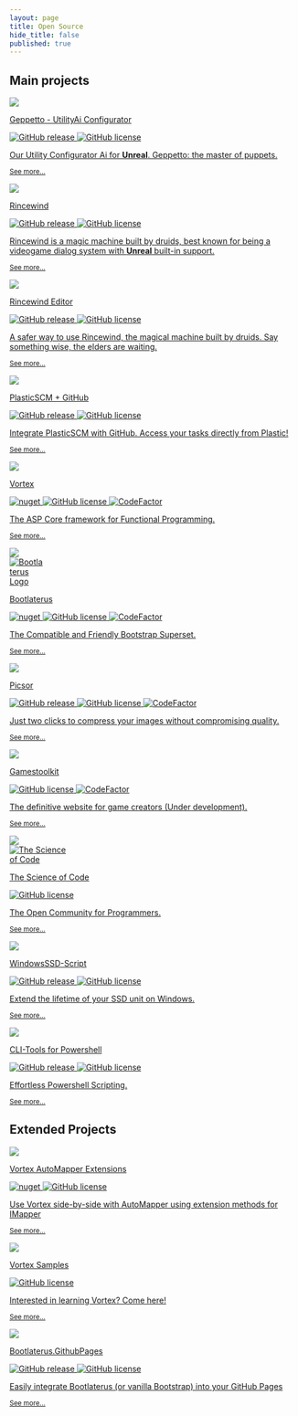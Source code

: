 ```yaml
---
layout: page
title: Open Source
hide_title: false
published: true
---
```


<h2 class="text-center">Main projects</h2>

<div class="row justify-content-sm-center">

  <div class="col-sm-4 py-3">
    <div class="card h-100 interactable hover-animate-cf">
      <a class="text-reset text-decoration-none d-flex flex-column h-100" href="https://github.com/equilaterus-gamestudios/utility-ai-configurator">
        <div class="embed-responsive embed-responsive-16by9">
          <div class="cf cf-red-orange">
            <img src="https://equilaterus.com/assets/img/projects/geppetto-ai.png" class="card-img embed-responsive-item" style="object-fit: cover;" />
          </div>
        </div>
        <div class="card-body d-flex flex-column">
          <p class="card-title h5 mb-1">Geppetto - UtilityAi Configurator</p>
          <p>
            <img src="https://img.shields.io/github/v/release/equilaterus-gamestudios/utility-ai-configurator?include_prereleases" alt="GitHub release">
            <img src="https://img.shields.io/github/license/equilaterus-gamestudios/utility-ai-configurator.svg" alt="GitHub license">
          </p>
          <p class="card-text">Our Utility Configurator Ai for <b>Unreal</b>. Geppetto: the master of puppets.</p>  
          <p class="card-text mt-auto"><small class="text-muted">See more...</small></p>
        </div>
      </a>
    </div>
  </div>

  <div class="col-sm-4 py-3">
    <div class="card h-100 interactable hover-animate-cf">
      <a class="text-reset text-decoration-none d-flex flex-column h-100" href="https://github.com/equilaterus-gamestudios/rincewind">
        <div class="embed-responsive embed-responsive-16by9">
          <div class="cf cf-green-yellow">
            <img src="https://equilaterus.com/assets/img/projects/rincewind.png" class="card-img embed-responsive-item" style="object-fit: cover;" />
          </div>
        </div>
        <div class="card-body d-flex flex-column">
          <p class="card-title h5 mb-1">Rincewind</p>
          <p>
            <img src="https://img.shields.io/github/v/release/equilaterus-gamestudios/rincewind?include_prereleases" alt="GitHub release">
            <img src="https://img.shields.io/github/license/equilaterus-gamestudios/rincewind.svg" alt="GitHub license">
          </p>
          <p class="card-text">Rincewind is a magic machine built by druids, best known for being a videogame dialog system with <b>Unreal</b> built-in support.</p>  
          <p class="card-text mt-auto"><small class="text-muted">See more...</small></p>
        </div>
      </a>
    </div>
  </div>

  <div class="col-sm-4 py-3">
    <div class="card h-100 interactable hover-animate-cf">
      <a class="text-reset text-decoration-none d-flex flex-column h-100" href="https://github.com/equilaterus-gamestudios/rincewind-editor">
        <div class="embed-responsive embed-responsive-16by9">
          <div class="cf cf-red-orange">
            <img src="https://equilaterus.com/assets/img/projects/rincewind-editor.png" class="card-img embed-responsive-item" style="object-fit: cover;" />
          </div>
        </div>
        <div class="card-body d-flex flex-column">
          <p class="card-title h5 mb-1">Rincewind Editor</p>
          <p>
            <img src="https://img.shields.io/github/v/release/equilaterus-gamestudios/rincewind-editor?include_prereleases" alt="GitHub release">
            <img src="https://img.shields.io/github/license/equilaterus-gamestudios/rincewind-editor.svg" alt="GitHub license">
          </p>
          <p class="card-text">A safer way to use Rincewind, the magical machine built by druids. Say something wise, the elders are waiting.</p>  
          <p class="card-text mt-auto"><small class="text-muted">See more...</small></p>
        </div>
      </a>
    </div>
  </div>

  <div class="col-sm-4 py-3">
    <div class="card h-100 interactable hover-animate-cf">
      <a class="text-reset text-decoration-none d-flex flex-column h-100" href="https://github.com/equilaterus-gamestudios/PlasticSCM-GitHub-extension">
        <div class="embed-responsive embed-responsive-16by9">
          <div class="cf cf-indigo-teal">
            <img src="https://images.unsplash.com/photo-1597733336794-12d05021d510?ixlib=rb-1.2.1&ixid=MXwxMjA3fDB8MHxwaG90by1wYWdlfHx8fGVufDB8fHw&auto=format&fit=crop&w=700&q=80" class="card-img embed-responsive-item" style="object-fit: cover;" />
          </div>
        </div>
        <div class="card-body d-flex flex-column">
          <p class="card-title h5 mb-1">PlasticSCM + GitHub</p>
          <p>
            <img src="https://img.shields.io/github/v/release/equilaterus-gamestudios/PlasticSCM-GitHub-extension?include_prereleases" alt="GitHub release">
            <img src="https://img.shields.io/github/license/equilaterus-gamestudios/PlasticSCM-GitHub-extension.svg" alt="GitHub license">
          </p>
          <p class="card-text">Integrate PlasticSCM with GitHub. Access your tasks directly from Plastic!</p>  
          <p class="card-text mt-auto"><small class="text-muted">See more...</small></p>
        </div>
      </a>
    </div>
  </div>

  <div class="col-sm-4 py-3">
    <div class="card h-100 interactable hover-animate-cf">
      <a class="text-reset text-decoration-none d-flex flex-column h-100" href="https://github.com/equilaterus/Vortex">
        <div class="embed-responsive embed-responsive-16by9">
          <div class="cf cf-indigo-teal">
            <img src="https://images.unsplash.com/photo-1506703719100-a0f3a48c0f86?ixlib=rb-1.2.1&ixid=eyJhcHBfaWQiOjEyMDd9&auto=format&fit=crop&w=700&q=80" class="card-img embed-responsive-item" style="object-fit: cover;" />
          </div>
        </div>
        <div class="card-body d-flex flex-column">
          <p class="card-title h5 mb-1">Vortex</p>
          <p>
            <img src="https://img.shields.io/nuget/v/Equilaterus.Vortex.svg" alt="nuget"/>
            <img src="https://img.shields.io/github/license/equilaterus/Vortex.svg" alt="GitHub license"/>
            <img src="https://www.codefactor.io/repository/github/equilaterus/Vortex/badge" alt="CodeFactor" />
          </p>
          <p class="card-text">The ASP Core framework for Functional Programming.</p>  
          <p class="card-text mt-auto"><small class="text-muted">See more...</small></p>
        </div>
      </a>
    </div>
  </div>
  
  <div class="col-sm-4 py-3">
    <div class="card h-100 interactable hover-animate-cf">
      <a class="text-reset text-decoration-none d-flex flex-column h-100" href="https://github.com/equilaterus/bootlaterus">
        <div class="embed-responsive embed-responsive-16by9 position-relative">          
          <div class="cf cf-indigo-teal">
            <img src="https://images.unsplash.com/photo-1502602898657-3e91760cbb34?ixlib=rb-1.2.1&ixid=eyJhcHBfaWQiOjEyMDd9&auto=format&fit=crop&w=700&q=80" class="card-img embed-responsive-item" style="object-fit: cover;" />
          </div>
          <img class="position-absolute hv-center" style="max-width: 60px" src="https://equilaterus.github.io/bootlaterus/content/perito-shadow.svg" alt="Bootlaterus Logo" />
        </div>
        <div class="card-body d-flex flex-column">
          <p class="card-title h5 mb-1">Bootlaterus</p>
          <p>
            <img src="https://badge.fury.io/js/bootlaterus.svg" alt="nuget"/>
            <img src="https://img.shields.io/github/license/equilaterus/bootlaterus.svg" alt="GitHub license"/>
            <img src="https://www.codefactor.io/repository/github/equilaterus/bootlaterus/badge" alt="CodeFactor" />
          </p>
          <p class="card-text">The Compatible and Friendly Bootstrap Superset.</p>  
          <p class="card-text mt-auto"><small class="text-muted">See more...</small></p>
        </div>
      </a>
    </div>
  </div>

  <div class="col-sm-4 py-3">
    <div class="card h-100 interactable hover-animate-cf">
      <a class="text-reset text-decoration-none d-flex flex-column h-100" href="https://github.com/equilaterus/Picsor">
        <div class="embed-responsive embed-responsive-16by9">
          <div class="cf cf-indigo-teal">
            <img src="https://images.unsplash.com/photo-1530251985675-fa6a8ceb0d63?ixlib=rb-1.2.1&ixid=eyJhcHBfaWQiOjEyMDd9&auto=format&fit=crop&w=700&q=80" class="card-img embed-responsive-item" style="object-fit: cover;" />
          </div>
        </div>
        <div class="card-body d-flex flex-column">
          <p class="card-title h5 mb-1">Picsor</p>
          <p>
            <img src="https://img.shields.io/github/tag/equilaterus/picsor.svg" alt="GitHub release">
            <img src="https://img.shields.io/github/license/equilaterus/picsor.svg" alt="GitHub license">
            <img src="https://www.codefactor.io/repository/github/equilaterus/picsor/badge" alt="CodeFactor" />
          </p>
          <p class="card-text">Just two clicks to compress your images without compromising quality.</p>  
          <p class="card-text mt-auto"><small class="text-muted">See more...</small></p>
        </div>
      </a>
    </div>
  </div>

  <div class="col-sm-4 py-3">
    <div class="card h-100 interactable hover-animate-cf">
      <a class="text-reset text-decoration-none d-flex flex-column h-100" href="https://github.com/gamestoolkit">
        <div class="embed-responsive embed-responsive-16by9">
          <div class="cf cf-indigo-teal">
            <img src="https://images.unsplash.com/photo-1550745165-9bc0b252726f?ixlib=rb-1.2.1&ixid=eyJhcHBfaWQiOjEyMDd9&auto=format&fit=crop&w=700&q=80" class="card-img embed-responsive-item" style="object-fit: cover;" />
          </div>
        </div>
        <div class="card-body d-flex flex-column">
          <p class="card-title h5 mb-1">Gamestoolkit</p>
          <p>
            <img src="https://img.shields.io/github/license/gamestoolkit/Rocket.svg" alt="GitHub license">
            <img src="https://www.codefactor.io/repository/github/gamestoolkit/Rocket/badge" alt="CodeFactor" />
          </p>
          <p class="card-text">The definitive website for game creators (Under development).</p>  
          <p class="card-text mt-auto"><small class="text-muted">See more...</small></p>
        </div>
      </a>
    </div>
  </div>

  <div class="col-sm-4 py-3">
    <div class="card h-100 interactable hover-animate-cf">
      <a class="text-reset text-decoration-none d-flex flex-column h-100" href="https://thescienceofcode.azurewebsites.net">
        <div class="embed-responsive embed-responsive-16by9 position-relative">
          <div class="cf cf-indigo-teal">
            <img src="https://images.unsplash.com/photo-1462007361476-49e695345154?ixlib=rb-1.2.1&ixid=eyJhcHBfaWQiOjEyMDd9&auto=format&fit=crop&w=700&q=80" class="card-img embed-responsive-item" style="object-fit: cover;" />
          </div>
          <img class="position-absolute hv-center" style="max-width: 100px" src="https://thescienceofcode.azurewebsites.net/Content/img/the-science-of-code.png" alt="The Science of Code">
        </div>
        <div class="card-body d-flex flex-column">
          <p class="card-title h5 mb-1">The Science of Code</p>
          <p>
            <img src="https://img.shields.io/github/license/TheScienceOfCode/Sibelius.Web.svg" alt="GitHub license">
          </p>
          <p class="card-text">The Open Community for Programmers.</p>  
          <p class="card-text mt-auto"><small class="text-muted">See more...</small></p>
        </div>
      </a>
    </div>
  </div>

  <div class="col-sm-4 py-3">
    <div class="card h-100 interactable hover-animate-cf">
      <a class="text-reset text-decoration-none d-flex flex-column h-100" href="https://github.com/equilaterus/WindowsSSD-Script">
        <div class="embed-responsive embed-responsive-16by9">
          <div class="cf cf-indigo-teal">
            <img src="https://images.unsplash.com/photo-1518770660439-4636190af475?ixlib=rb-1.2.1&ixid=eyJhcHBfaWQiOjEyMDd9&auto=format&fit=crop&w=700&q=80" class="card-img embed-responsive-item" style="object-fit: cover;" />
          </div>
        </div>
        <div class="card-body d-flex flex-column">
          <p class="card-title h5 mb-1">WindowsSSD-Script</p>
          <p>
            <img src="https://img.shields.io/github/tag/equilaterus/WindowsSSD-Script.svg" alt="GitHub release">
            <img src="https://img.shields.io/github/license/equilaterus/WindowsSSD-Script.svg" alt="GitHub license">
          </p>
          <p class="card-text">Extend the lifetime of your SSD unit on Windows.</p>  
          <p class="card-text mt-auto"><small class="text-muted">See more...</small></p>
        </div>
      </a>
    </div>
  </div>

  <div class="col-sm-4 py-3">
    <div class="card h-100 interactable hover-animate-cf">
      <a class="text-reset text-decoration-none d-flex flex-column h-100" href="https://github.com/equilaterus/cli-tools-powershell">
        <div class="embed-responsive embed-responsive-16by9">
          <div class="cf cf-indigo-teal">
            <img src="https://images.unsplash.com/photo-1537498425277-c283d32ef9db?ixlib=rb-1.2.1&ixid=eyJhcHBfaWQiOjEyMDd9&auto=format&fit=crop&w=700&q=80" class="card-img embed-responsive-item" style="object-fit: cover;" />
          </div>
        </div>
        <div class="card-body d-flex flex-column">
          <p class="card-title h5 mb-1">CLI-Tools for Powershell</p>
          <p>
            <img src="https://img.shields.io/github/v/release/equilaterus/cli-tools-powershell?include_prereleases" alt="GitHub release">
            <img src="https://img.shields.io/github/license/equilaterus/cli-tools-powershell.svg" alt="GitHub license">
          </p>
          <p class="card-text">Effortless Powershell Scripting.</p>  
          <p class="card-text mt-auto"><small class="text-muted">See more...</small></p>
        </div>
      </a>
    </div>
  </div>
</div>


<h2 class="text-center mt-5">Extended Projects</h2>

<div class="row justify-content-sm-center">
  <div class="col-sm-4 py-3">
    <div class="card h-100 interactable hover-animate-cf">
      <a class="text-reset text-decoration-none d-flex flex-column h-100" href="https://github.com/equilaterus/Vortex.AutoMapper.Extensions">
        <div class="embed-responsive embed-responsive-16by9">
          <div class="cf cf-pink-blue">
            <img src="https://images.unsplash.com/photo-1503416997304-7f8bf166c121?ixlib=rb-1.2.1&ixid=eyJhcHBfaWQiOjEyMDd9&auto=format&fit=crop&w=700&q=80" class="card-img embed-responsive-item" style="object-fit: cover;" />
          </div>
        </div>
        <div class="card-body d-flex flex-column">
          <p class="card-title h5 mb-1">Vortex AutoMapper Extensions</p>
          <p>
            <img src="https://img.shields.io/nuget/v/Equilaterus.Vortex.AutoMapper.Extensions.svg" alt="nuget">
            <img src="https://img.shields.io/github/license/equilaterus/Vortex.AutoMapper.Extensions.svg" alt="GitHub license">
          </p>
          <p class="card-text">Use Vortex side-by-side with AutoMapper using extension methods for IMapper</p>  
          <p class="card-text mt-auto"><small class="text-muted">See more...</small></p>
        </div>
      </a>
    </div>
  </div>

  <div class="col-sm-4 py-3">
    <div class="card h-100 interactable hover-animate-cf">
      <a class="text-reset text-decoration-none d-flex flex-column h-100" href="https://github.com/equilaterus/Vortex.Samples">
        <div class="embed-responsive embed-responsive-16by9">
          <div class="cf cf-cyan-blue">
            <img src="https://images.unsplash.com/photo-1539024791568-09e319dea360?ixlib=rb-1.2.1&ixid=eyJhcHBfaWQiOjEyMDd9&auto=format&fit=crop&w=700&q=80" class="card-img embed-responsive-item" style="object-fit: cover;" />
          </div>
        </div>
        <div class="card-body d-flex flex-column">
          <p class="card-title h5 mb-1">Vortex Samples</p>
          <p>
            <img src="https://img.shields.io/github/license/equilaterus/Vortex.svg" alt="GitHub license"/>
          </p>
          <p class="card-text">Interested in learning Vortex? Come here!</p>  
          <p class="card-text mt-auto"><small class="text-muted">See more...</small></p>
        </div>
      </a>
    </div>
  </div>

  <div class="col-sm-4 py-3">
    <div class="card h-100 interactable hover-animate-cf">
      <a class="text-reset text-decoration-none d-flex flex-column h-100" href="https://github.com/equilaterus/bootlaterus.gh-pages">
        <div class="embed-responsive embed-responsive-16by9">
          <div class="cf cf-pink-blue">
            <img src="https://images.unsplash.com/photo-1505333495796-5b46a56bec90?ixlib=rb-1.2.1&ixid=eyJhcHBfaWQiOjEyMDd9&auto=format&fit=crop&w=700&q=80" class="card-img embed-responsive-item" style="object-fit: cover;" />
          </div>
        </div>
        <div class="card-body d-flex flex-column">
          <p class="card-title h5 mb-1">Bootlaterus.GithubPages</p>
          <p>
            <img src="https://img.shields.io/github/v/release/equilaterus/bootlaterus.gh-pages?include_prereleases" alt="GitHub release">
            <img src="https://img.shields.io/github/license/equilaterus/picsor.svg" alt="GitHub license">
          </p>
          <p class="card-text">Easily integrate Bootlaterus (or vanilla Bootstrap) into your GitHub Pages</p>  
          <p class="card-text mt-auto"><small class="text-muted">See more...</small></p>
        </div>
      </a>
    </div>
  </div>
</div>
